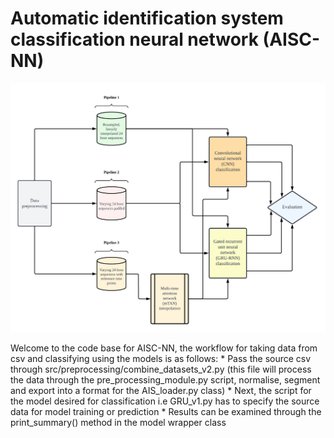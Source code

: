 # Automatic identification system classification neural network (AISC-NN)


![Image](https://github.com/bgrey001/AISC-NN/blob/main/plots/figures/system_architecture(6).png)


Welcome to the code base for AISC-NN, the workflow for taking data from csv and classifying using the models is as follows:
	* Pass the source csv through src/preprocessing/combine_datasets_v2.py (this file will process the data through the pre_processing_module.py script, normalise, segment and export into a format for the AIS_loader.py class)
	* Next, the script for the model desired for classification i.e GRU_v1.py has to specify the source data for model training or prediction
	* Results can be examined through the print_summary() method in the model wrapper class

